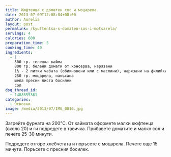 ```yaml
---
title: Кюфтенца с доматен сос и моцарела
date: 2013-07-09T12:08:04+00:00
author: Aurelia
layout: post
permalink: /kyuftentsa-s-domaten-sos-i-motsarela/
servings: 4
calories: 600
preparation_time: 5
cooking_time: 40
ingredients:
  - |
    500 гр. телешка кайма 
    800 гр. белени домати от консерва, нарязани
    1½ - 2 питки чабата (обикновени или с маслини), нарязани на филийки
    250 гр. моцарела, накъсана
    шепа пресни листа босилек
    сол
dsq_thread_id:
  - 1488655361
categories:
  - Основни
image: /media/2013/07/IMG_0816.jpg
---
```

Загрейте фурната на 200°С. От каймата оформете малки кюфтенца (около 20) и ги подредете в тавичка. Прибавете доматите и малко сол и печете 25-30 минути.
  
Подредете отгоре хлебчетата и поръсете с моцарела. Печете още 15 минути. Поръсете с пресния босилек.